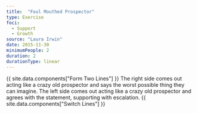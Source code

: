 ```yaml
---
title:  "Foul Mouthed Prospector"
type: Exercise
foci:
  - Support
  - Growth
source: "Laura Irwin"
date: 2015-11-30
minimumPeople: 2
duration: 2
durationType: linear
---
```

{{ site.data.components["Form Two Lines"] }}
The right side comes out acting like a crazy old prospector and says the worst possible thing they can imagine.
The left side comes out acting like a crazy old prospector and agrees with the statement, supporting with escalation.
{{ site.data.components["Switch Lines"] }}

